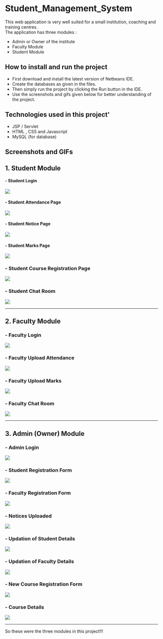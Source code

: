 # Student_Management_System

This web application is very well suited for a small institution, coaching and training centres.
<br>The application has three modules :
- Admin or Owner of the institute
- Faculty Module
- Student Module

## How to install and run the project

- First download and install the latest version of Netbeans IDE.
- Create the databases as given in the files.
- Then simply run the project by clicking the Run button in the IDE.
- Use the screenshots and gifs given below for better understanding of the project.

## Technologies used in this project'
- JSP / Servlet
- HTML , CSS and Javascript
- MySQL (for database)

## Screenshots and GIFs
 
## 1. Student Module

#### - Student Login
![](https://github.com/hjain5164/Screenshots/blob/master/Student-Management-System/first.gif)


#### - Student Attendance Page
![](https://github.com/hjain5164/Screenshots/blob/master/Student-Management-System/second.gif)


#### - Student Notice Page
![](https://github.com/hjain5164/Screenshots/blob/master/Student-Management-System/third.gif)


#### - Student Marks Page
![](https://github.com/hjain5164/Screenshots/blob/master/Student-Management-System/fourth.gif)


### - Student Course Registration Page
![](https://github.com/hjain5164/Screenshots/blob/master/Student-Management-System/fifth.gif)


### - Student Chat Room
![](https://github.com/hjain5164/Screenshots/blob/master/Student-Management-System/sixth.gif)

<hr>

## 2. Faculty Module

### - Faculty Login
![](https://github.com/hjain5164/Screenshots/blob/master/Student-Management-System/f1.gif)


### - Faculty Upload Attendance 
![](https://github.com/hjain5164/Screenshots/blob/master/Student-Management-System/f2.gif)


### - Faculty Upload Marks
![](https://github.com/hjain5164/Screenshots/blob/master/Student-Management-System/f3.gif)


### - Faculty Chat Room
![](https://github.com/hjain5164/Screenshots/blob/master/Student-Management-System/f4.gif)

<hr>

## 3. Admin (Owner) Module

### - Admin Login
![](https://github.com/hjain5164/Screenshots/blob/master/Student-Management-System/a1.gif)


### - Student Registration Form
![](https://github.com/hjain5164/Screenshots/blob/master/Student-Management-System/a2.gif)


### - Faculty Registration Form
![](https://github.com/hjain5164/Screenshots/blob/master/Student-Management-System/a3.gif)


### - Notices  Uploaded
![](https://github.com/hjain5164/Screenshots/blob/master/Student-Management-System/a4.gif)


### - Updation of Student Details
![](https://github.com/hjain5164/Screenshots/blob/master/Student-Management-System/a5.gif)


### - Updation of Faculty Details
![](https://github.com/hjain5164/Screenshots/blob/master/Student-Management-System/a6.gif)


### - New Course Registration Form
![](https://github.com/hjain5164/Screenshots/blob/master/Student-Management-System/a7.gif)


### - Course Details
![](https://github.com/hjain5164/Screenshots/blob/master/Student-Management-System/a8.gif)

<hr>

So these were the three modules in this project!!!
